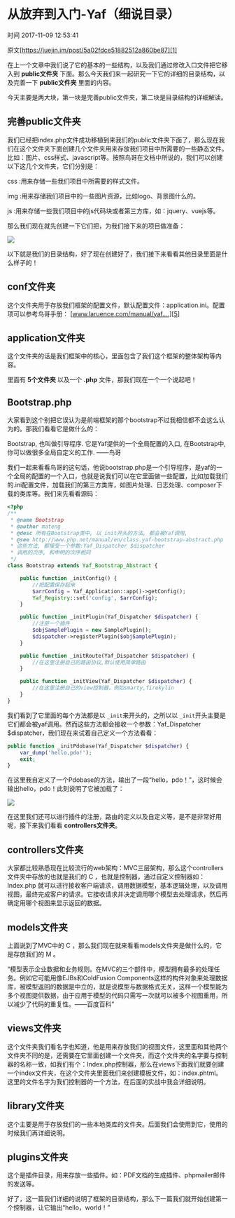 # 从放弃到入门-Yaf（细说目录）

 时间 2017-11-09 12:53:41  

原文[https://juejin.im/post/5a02fdce51882512a860be87][1]


在上一个文章中我们说了它的基本的一些结构，以及我们通过修改入口文件把它移入到 **public文件夹** 下面。那么今天我们来一起研究一下它的详细的目录结构，以及完善一下 **public文件夹** 里面的内容。 

今天主要是两大块，第一块是完善public文件夹，第二块是目录结构的详细解读。

## 完善public文件夹

我们已经把index.php文件成功移植到来我们的public文件夹下面了，那么现在我们在这个文件夹下面创建几个文件夹用来存放我们项目中所需要的一些静态文件。比如：图片、css样式、javascript等。按照鸟哥在文档中所说的，我们可以创建以下这几个文件夹，它们分别是：

css :用来存储一些我们项目中所需要的样式文件。 

img :用来存储我们项目中的一些图片资源，比如logo、背景图什么的。 

js :用来存储一些我们项目中的js代码块或者第三方库，如：jquery、vuejs等。 

那么我们现在就先创建一下它们把，为我们接下来的项目做准备：

![][4]

以下就是我们的目录结构，好了现在创建好了，我们接下来看看其他目录里面是什么样子的！

## conf文件夹

这个文件夹用于存放我们框架的配置文件，默认配置文件：application.ini。配置项可以参考鸟哥手册： [www.laruence.com/manual/yaf.…][5]

## application文件夹

这个文件夹的话是我们框架中的核心，里面包含了我们这个框架的整体架构等内容。

里面有 **5个文件夹** 以及一个 **.php** 文件，那我们现在一个一个说起吧！ 

## Bootstrap.php

大家看到这个别把它误认为是前端框架的那个bootstrap不过我相信都不会这么认为的。那我们看看它是做什么的：

Bootstrap, 也叫做引导程序. 它是Yaf提供的一个全局配置的入口, 在Bootstrap中, 你可以做很多全局自定义的工作. ——鸟哥 

我们一起来看看鸟哥的这句话，他说bootstrap.php是一个引导程序，是yaf的一个全局的配置的一个入口，也就是说我们可以在它里面做一些配置，比如加载我们的.ini配置文件，加载我们的第三方类库，如图片处理、日志处理、composer下载的类库等。我们来先看看源码：

```php
<?php
/**
 * @name Bootstrap
 * @author mateng
 * @desc 所有在Bootstrap类中, 以_init开头的方法, 都会被Yaf调用,
 * @see http://www.php.net/manual/en/class.yaf-bootstrap-abstract.php
 * 这些方法, 都接受一个参数:Yaf_Dispatcher $dispatcher
 * 调用的次序, 和申明的次序相同
 */
class Bootstrap extends Yaf_Bootstrap_Abstract {

    public function _initConfig() {
        //把配置保存起来
        $arrConfig = Yaf_Application::app()->getConfig();
        Yaf_Registry::set('config', $arrConfig);
    }

    public function _initPlugin(Yaf_Dispatcher $dispatcher) {
        //注册一个插件
        $objSamplePlugin = new SamplePlugin();
        $dispatcher->registerPlugin($objSamplePlugin);
    }

    public function _initRoute(Yaf_Dispatcher $dispatcher) {
        //在这里注册自己的路由协议,默认使用简单路由
    }

    public function _initView(Yaf_Dispatcher $dispatcher) {
        //在这里注册自己的view控制器，例如smarty,firekylin
    }
}
```

我们看到了它里面的每个方法都是以 `_init`来开头的，之所以以 `_init`开头主要是它们都会被yaf调用。然而这些方法都会接收一个参数：Yaf_Dispatcher $dispatcher，我们现在来试着自己定义一个方法看看：
```php
public function _initPdobase(Yaf_Dispatcher $dispatcher) {
    var_dump('hello,pdo!');
    exit;
}
```
在这里我自定义了一个Pdobase的方法，输出了一段“hello，pdo！”，这时候会输出hello，pdo！此刻说明了它被加载了： 

![][6]

在这里我们还可以进行插件的注册，路由的定义以及自定义等，是不是非常好用呢，接下来我们看看 **controllers文件夹**。

## controllers文件夹

大家都比较熟悉现在比较流行的web架构：MVC三层架构，那么这个controllers文件夹中存放的也就是我们的 C ，也就是控制器，通过自定义控制器如：Index.php 就可以进行接收客户端请求，调用数据模型，基本逻辑处理，以及调用视图，最终完成客户的请求。它接收请求并决定调用哪个模型去处理请求，然后再确定用哪个视图来显示返回的数据。

## models文件夹

上面说到了MVC中的 C ，那么我们现在就来看看models文件夹是做什么的，它是存放我们的 M 。

“模型表示企业数据和业务规则。在MVC的三个部件中，模型拥有最多的处理任务。例如它可能用像EJBs和ColdFusion Components这样的构件对象来处理数据库，被模型返回的数据是中立的，就是说模型与数据格式无关，这样一个模型能为多个视图提供数据，由于应用于模型的代码只需写一次就可以被多个视图重用，所以减少了代码的重复性。——百度百科”

## views文件夹

这个文件夹我们看名字也知道，他是用来存放我们的视图文件，这里面和其他两个文件夹不同的是，还需要在它里面创建一个文件夹，而这个文件夹的名字要与控制器的名称一致，如我们有个：Index.php控制器，那么在views下面我们就要创建一个index文件夹，在这个文件夹里面我们来创建模板文件，如：index.phtml。这里的文件名字为我们控制器的一个方法，在后面的实战中我会详细说明。

## library文件夹

这个主要是用于存放我们的一些本地类库的文件夹。后面我们会使用到它，使用的时候我们再详细说明。

## plugins文件夹

这个是插件目录，用来存放一些插件。如：PDF文档的生成插件、phpmailer邮件的发送等。

好了，这一篇我们详细的说明了框架的目录结构，那么下一篇我们就开始创建第一个控制器，让它输出“hello，world！”


[1]: https://juejin.im/post/5a02fdce51882512a860be87

[4]: ../img/UZzq6nn.png
[5]: https://link.juejin.im?target=http%3A%2F%2Fwww.laruence.com%2Fmanual%2Fyaf.config.html
[6]: ../img/yam2Yzq.png